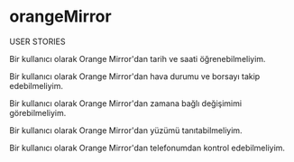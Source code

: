 # orangeMirror

USER STORIES

Bir kullanıcı olarak Orange Mirror'dan tarih ve saati öğrenebilmeliyim.

Bir kullanıcı olarak Orange Mirror'dan hava durumu ve borsayı takip edebilmeliyim.

Bir kullanıcı olarak Orange Mirror'dan zamana bağlı değişimimi görebilmeliyim.

Bir kullanıcı olarak Orange Mirror'dan yüzümü tanıtabilmeliyim.

Bir kullanıcı olarak Orange Mirror'dan telefonumdan kontrol edebilmeliyim.
